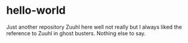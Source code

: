 # hello-world
Just another repository
Zuuhl here well not really but I always liked the reference to Zuuhl in ghost busters.  Nothing else to say.
